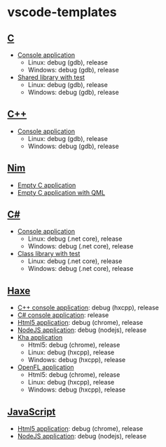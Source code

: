 # vscode-templates

## [C](c)
* [Console application](c/console_application)
  * Linux: debug (gdb), release
  * Windows: debug (gdb), release
* [Shared library with test](c/shared_library)
  * Linux: debug (gdb), release
  * Windows: debug (gdb), release

## [C++](cpp)
* [Console application](cpp/console_application)
  * Linux: debug (gdb), release
  * Windows: debug (gdb), release

## [Nim](nim)
* [Empty C application](nim/c_app/empty_c_app)
* [Empty C application with QML](nim/c_app/empty_c_nimqml_app)

## [C#](csharp)
* [Console application](csharp/console_application)
  * Linux: debug (.net core), release
  * Windows: debug (.net core), release
* [Class library with test](csharp/class_library)
  * Linux: debug (.net core), release
  * Windows: debug (.net core), release

## [Haxe](haxe)
* [C++ console application](haxe/cpp_console_application): debug (hxcpp), release
* [C# console application](haxe/cs_console_application): release
* [Html5 application](haxe/html5_application): debug (chrome), release
* [NodeJS application](haxe/nodejs_application): debug (nodejs), release
* [Kha application](haxe/kha_application)
  * Html5: debug (chrome), release
  * Linux: debug (hxcpp), release
  * Windows: debug (hxcpp), release
* [OpenFL application](haxe/kha_application)
  * Html5: debug (chrome), release
  * Linux: debug (hxcpp), release
  * Windows: debug (hxcpp), release

## [JavaScript](javascript)
* [Html5 application](javascript/html5_application): debug (chrome), release
* [NodeJS application](javascript/nodejs_application): debug (nodejs), release